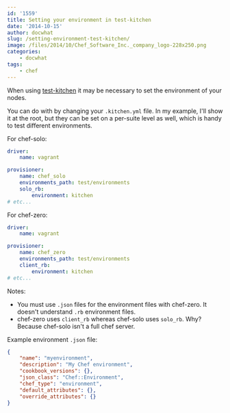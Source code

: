 ```yaml
---
id: '1559'
title: Setting your environment in test-kitchen
date: '2014-10-15'
author: docwhat
slug: /setting-environment-test-kitchen/
image: /files/2014/10/Chef_Software_Inc._company_logo-228x250.png
categories:
    - docwhat
tags:
    - chef
---
```


When using [test-kitchen](http://kitchen.ci/) it may be necessary to set the
environment of your nodes.

You can do with by changing your `.kitchen.yml` file. In my example, I'll show
it at the root, but they can be set on a per-suite level as well, which is
handy to test different environments.

<!-- more -->

For chef-solo:

```yaml
driver:
    name: vagrant

provisioner:
    name: chef_solo
    environments_path: test/environments
    solo_rb:
        environment: kitchen
# etc...
```

For chef-zero:

```yaml
driver:
    name: vagrant

provisioner:
    name: chef_zero
    environments_path: test/environments
    client_rb:
        environment: kitchen
# etc...
```

Notes:

-   You must use `.json` files for the environment files with chef-zero. It
    doesn't understand `.rb` environment files.
-   chef-zero uses `client_rb` whereas chef-solo uses `solo_rb`. Why? Because
    chef-solo isn't a full chef server.

Example environment `.json` file:

```json
{
    "name": "myenvironment",
    "description": "My Chef environment",
    "cookbook_versions": {},
    "json_class": "Chef::Environment",
    "chef_type": "environment",
    "default_attributes": {},
    "override_attributes": {}
}
```
